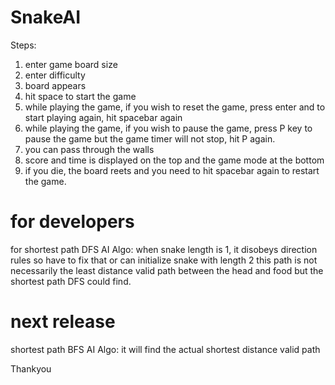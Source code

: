 # SnakeAI

Steps:
1. enter game board size
2. enter difficulty
3. board appears
4. hit space to start the game
5. while playing the game, if you wish to reset the game, press enter and to start playing again, hit spacebar again
6. while playing the game, if you wish to pause the game, press P key to pause the game but the game timer will not stop, hit P again.
7. you can pass through the walls
8. score and time is displayed on the top and the game mode at the bottom
9. if you die, the board reets and you need to hit spacebar again to restart the game.

# for developers
for shortest path DFS AI Algo:
when snake length is 1, it disobeys direction rules so have to fix that or can initialize snake with length 2
this path is not necessarily the least distance valid path between the head and food but the shortest path DFS could find.

# next release
shortest path BFS AI Algo: it will find the actual shortest distance valid path

Thankyou
